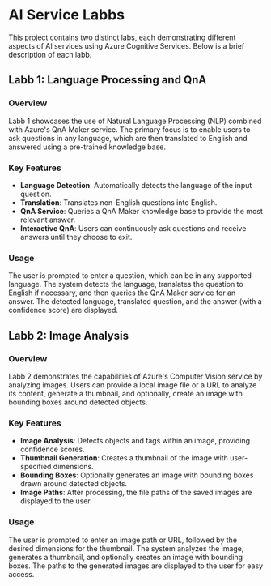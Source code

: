 # AI Service Labbs

This project contains two distinct labs, each demonstrating different aspects of AI services using Azure Cognitive Services. Below is a brief description of each labb.

## Labb 1: Language Processing and QnA

### Overview
Labb 1 showcases the use of Natural Language Processing (NLP) combined with Azure's QnA Maker service. The primary focus is to enable users to ask questions in any language, which are then translated to English and answered using a pre-trained knowledge base.

### Key Features
- **Language Detection**: Automatically detects the language of the input question.
- **Translation**: Translates non-English questions into English.
- **QnA Service**: Queries a QnA Maker knowledge base to provide the most relevant answer.
- **Interactive QnA**: Users can continuously ask questions and receive answers until they choose to exit.

### Usage
The user is prompted to enter a question, which can be in any supported language. The system detects the language, translates the question to English if necessary, and then queries the QnA Maker service for an answer. The detected language, translated question, and the answer (with a confidence score) are displayed.

## Labb 2: Image Analysis

### Overview
Labb 2 demonstrates the capabilities of Azure's Computer Vision service by analyzing images. Users can provide a local image file or a URL to analyze its content, generate a thumbnail, and optionally, create an image with bounding boxes around detected objects.

### Key Features
- **Image Analysis**: Detects objects and tags within an image, providing confidence scores.
- **Thumbnail Generation**: Creates a thumbnail of the image with user-specified dimensions.
- **Bounding Boxes**: Optionally generates an image with bounding boxes drawn around detected objects.
- **Image Paths**: After processing, the file paths of the saved images are displayed to the user.

### Usage
The user is prompted to enter an image path or URL, followed by the desired dimensions for the thumbnail. The system analyzes the image, generates a thumbnail, and optionally creates an image with bounding boxes. The paths to the generated images are displayed to the user for easy access.
